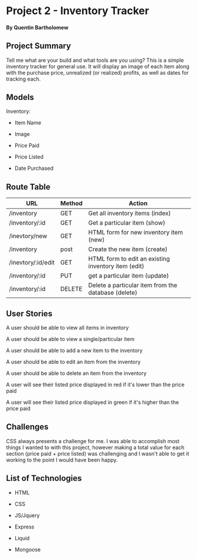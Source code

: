 # Project 2 - Inventory Tracker
#### By Quentin Bartholomew

## Project Summary

Tell me what are your build and what tools are you using?
This is a simple inventory tracker for general use. It will display an image of each item along with the purchase price, unrealized (or realized) profits, as well as dates for tracking each.

## Models

Inventory:

* Item Name

* Image

* Price Paid

* Price Listed

* Date Purchased

## Route Table

| URL | Method | Action |
|-----|--------|--------|
| /inventory | GET | Get all inventory items (index)|
| /inventory/:id | GET | Get a particular item (show)|
| /inevtory/new | GET | HTML form for new inventory item (new)|
| /inventory | post | Create the new item (create)|
| /inevtory/:id/edit | GET | HTML form to edit an existing inventory item (edit)|
| /inventory/:id | PUT | get a particular item (update)|
| /inventory/:id | DELETE | Delete a particular item from the database (delete)|

## User Stories

A user should be able to view all items in inventory

A user should be able to view a single/particular item 

A user should be able to add a new item to the inventory

A user should be able to edit an item from the inventory

A user should be able to delete an item from the inventory

A user will see their listed price displayed in red if it's lower than the price paid

A user will see their listed price displayed in green if it's higher than the price paid


## Challenges

CSS always presents a challenge for me. I was able to accomplish most things I wanted to with this project, however making a total value for each section (price paid + price listed) was challenging and I wasn't able to get it working to the point I would have been happy.

## List of Technologies

* HTML

* CSS

* JS/Jquery

* Express

* Liquid

* Mongoose
